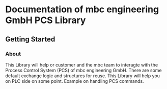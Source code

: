 # Documentation of mbc engineering GmbH PCS Library

## Getting Started

### About

This Library will help or customer and the mbc team to interagte with the Process Control System (PCS) of mbc engineering GmbH. There are some default exchange logic and structures for reuse. This Library will help you on PLC side on some point. Example on handling PCS commands.
